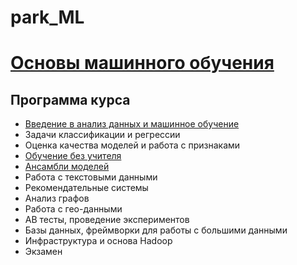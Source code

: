 # park_ML

# [Основы машинного обучения](https://park.mail.ru/curriculum/program/discipline/1047/)

## Программа курса
* [Введение в анализ данных и машинное обучение](https://github.com/vadim0912/park_ML/tree/master/lecture01)
* Задачи классификации и регрессии
* Оценка качества моделей и работа с признаками
* [Обучение без учителя](https://github.com/vadim0912/park_ML/tree/master/lecture04)
* [Ансамбли моделей](https://github.com/vadim0912/park_ML/tree/master/lecture04)
* Работа с текстовыми данными
* Рекомендательные системы
* Анализ графов
* Работа с гео-данными
* АВ тесты, проведение экспериментов
* Базы данных, фреймворки для работы с большими данными
* Инфраструктура и основа Hadoop
* Экзамен
